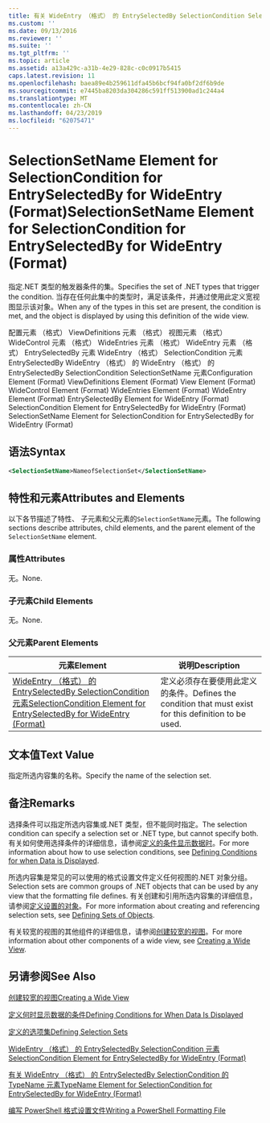 ```yaml
---
title: 有关 WideEntry （格式） 的 EntrySelectedBy SelectionCondition SelectionSetName 元素 |Microsoft Docs
ms.custom: ''
ms.date: 09/13/2016
ms.reviewer: ''
ms.suite: ''
ms.tgt_pltfrm: ''
ms.topic: article
ms.assetid: a13a429c-a31b-4e29-828c-c0c0917b5415
caps.latest.revision: 11
ms.openlocfilehash: baea89e4b259611dfa45b6bcf94fa0bf2df6b9de
ms.sourcegitcommit: e7445ba8203da304286c591ff513900ad1c244a4
ms.translationtype: MT
ms.contentlocale: zh-CN
ms.lasthandoff: 04/23/2019
ms.locfileid: "62075471"
---
```

# <a name="selectionsetname-element-for-selectioncondition-for-entryselectedby-for-wideentry-format"></a><span data-ttu-id="36333-102">SelectionSetName Element for SelectionCondition for EntrySelectedBy for WideEntry (Format)</span><span class="sxs-lookup"><span data-stu-id="36333-102">SelectionSetName Element for SelectionCondition for EntrySelectedBy for WideEntry (Format)</span></span>

<span data-ttu-id="36333-103">指定.NET 类型的触发器条件的集。</span><span class="sxs-lookup"><span data-stu-id="36333-103">Specifies the set of .NET types that trigger the condition.</span></span> <span data-ttu-id="36333-104">当存在任何此集中的类型时，满足该条件，并通过使用此定义宽视图显示该对象。</span><span class="sxs-lookup"><span data-stu-id="36333-104">When any of the types in this set are present, the condition is met, and the object is displayed by using this definition of the wide view.</span></span>

<span data-ttu-id="36333-105">配置元素 （格式） ViewDefinitions 元素 （格式） 视图元素 （格式） WideControl 元素 （格式） WideEntries 元素 （格式） WideEntry 元素 （格式） EntrySelectedBy 元素 WideEntry （格式） SelectionCondition 元素EntrySelectedBy WideEntry （格式） 的 WideEntry （格式） 的 EntrySelectedBy SelectionCondition SelectionSetName 元素</span><span class="sxs-lookup"><span data-stu-id="36333-105">Configuration Element (Format) ViewDefinitions Element (Format) View Element (Format) WideControl Element (Format) WideEntries Element (Format) WideEntry Element (Format) EntrySelectedBy Element for WideEntry (Format) SelectionCondition Element for EntrySelectedBy for WideEntry (Format) SelectionSetName Element for SelectionCondition for EntrySelectedBy for WideEntry (Format)</span></span>

## <a name="syntax"></a><span data-ttu-id="36333-106">语法</span><span class="sxs-lookup"><span data-stu-id="36333-106">Syntax</span></span>

```xml
<SelectionSetName>NameofSelectionSet</SelectionSetName>
```

## <a name="attributes-and-elements"></a><span data-ttu-id="36333-107">特性和元素</span><span class="sxs-lookup"><span data-stu-id="36333-107">Attributes and Elements</span></span>

<span data-ttu-id="36333-108">以下各节描述了特性、 子元素和父元素的`SelectionSetName`元素。</span><span class="sxs-lookup"><span data-stu-id="36333-108">The following sections describe attributes, child elements, and the parent element of the `SelectionSetName` element.</span></span>

### <a name="attributes"></a><span data-ttu-id="36333-109">属性</span><span class="sxs-lookup"><span data-stu-id="36333-109">Attributes</span></span>

<span data-ttu-id="36333-110">无。</span><span class="sxs-lookup"><span data-stu-id="36333-110">None.</span></span>

### <a name="child-elements"></a><span data-ttu-id="36333-111">子元素</span><span class="sxs-lookup"><span data-stu-id="36333-111">Child Elements</span></span>

<span data-ttu-id="36333-112">无。</span><span class="sxs-lookup"><span data-stu-id="36333-112">None.</span></span>

### <a name="parent-elements"></a><span data-ttu-id="36333-113">父元素</span><span class="sxs-lookup"><span data-stu-id="36333-113">Parent Elements</span></span>

|<span data-ttu-id="36333-114">元素</span><span class="sxs-lookup"><span data-stu-id="36333-114">Element</span></span>|<span data-ttu-id="36333-115">说明</span><span class="sxs-lookup"><span data-stu-id="36333-115">Description</span></span>|
|-------------|-----------------|
|[<span data-ttu-id="36333-116">WideEntry （格式） 的 EntrySelectedBy SelectionCondition 元素</span><span class="sxs-lookup"><span data-stu-id="36333-116">SelectionCondition Element for EntrySelectedBy for WideEntry (Format)</span></span>](./selectioncondition-element-for-entryselectedby-for-widecontrol-format.md)|<span data-ttu-id="36333-117">定义必须存在要使用此定义的条件。</span><span class="sxs-lookup"><span data-stu-id="36333-117">Defines the condition that must exist for this definition to be used.</span></span>|

## <a name="text-value"></a><span data-ttu-id="36333-118">文本值</span><span class="sxs-lookup"><span data-stu-id="36333-118">Text Value</span></span>

<span data-ttu-id="36333-119">指定所选内容集的名称。</span><span class="sxs-lookup"><span data-stu-id="36333-119">Specify the name of the selection set.</span></span>

## <a name="remarks"></a><span data-ttu-id="36333-120">备注</span><span class="sxs-lookup"><span data-stu-id="36333-120">Remarks</span></span>

<span data-ttu-id="36333-121">选择条件可以指定所选内容集或.NET 类型，但不能同时指定。</span><span class="sxs-lookup"><span data-stu-id="36333-121">The selection condition can specify a selection set or .NET type, but cannot specify both.</span></span> <span data-ttu-id="36333-122">有关如何使用选择条件的详细信息，请参阅[定义的条件显示数据时](./defining-conditions-for-displaying-data.md)。</span><span class="sxs-lookup"><span data-stu-id="36333-122">For more information about how to use selection conditions, see [Defining Conditions for when Data is Displayed](./defining-conditions-for-displaying-data.md).</span></span>

<span data-ttu-id="36333-123">所选内容集是常见的可以使用的格式设置文件定义任何视图的.NET 对象分组。</span><span class="sxs-lookup"><span data-stu-id="36333-123">Selection sets are common groups of .NET objects that can be used by any view that the formatting file defines.</span></span> <span data-ttu-id="36333-124">有关创建和引用所选内容集的详细信息，请参阅[定义设置的对象](./defining-selection-sets.md)。</span><span class="sxs-lookup"><span data-stu-id="36333-124">For more information about creating and referencing selection sets, see [Defining Sets of Objects](./defining-selection-sets.md).</span></span>

<span data-ttu-id="36333-125">有关较宽的视图的其他组件的详细信息，请参阅[创建较宽的视图](./creating-a-wide-view.md)。</span><span class="sxs-lookup"><span data-stu-id="36333-125">For more information about other components of a wide view, see [Creating a Wide View](./creating-a-wide-view.md).</span></span>

## <a name="see-also"></a><span data-ttu-id="36333-126">另请参阅</span><span class="sxs-lookup"><span data-stu-id="36333-126">See Also</span></span>

[<span data-ttu-id="36333-127">创建较宽的视图</span><span class="sxs-lookup"><span data-stu-id="36333-127">Creating a Wide View</span></span>](./creating-a-wide-view.md)

[<span data-ttu-id="36333-128">定义何时显示数据的条件</span><span class="sxs-lookup"><span data-stu-id="36333-128">Defining Conditions for When Data Is Displayed</span></span>](./defining-conditions-for-displaying-data.md)

[<span data-ttu-id="36333-129">定义的选项集</span><span class="sxs-lookup"><span data-stu-id="36333-129">Defining Selection Sets</span></span>](./defining-selection-sets.md)

[<span data-ttu-id="36333-130">WideEntry （格式） 的 EntrySelectedBy SelectionCondition 元素</span><span class="sxs-lookup"><span data-stu-id="36333-130">SelectionCondition Element for EntrySelectedBy for WideEntry (Format)</span></span>](./selectioncondition-element-for-entryselectedby-for-widecontrol-format.md)

[<span data-ttu-id="36333-131">有关 WideEntry （格式） 的 EntrySelectedBy SelectionCondition 的 TypeName 元素</span><span class="sxs-lookup"><span data-stu-id="36333-131">TypeName Element for SelectionCondition for EntrySelectedBy for WideEntry (Format)</span></span>](./typename-element-for-selectioncondition-for-entryselectedby-for-widecontrol-format.md)

[<span data-ttu-id="36333-132">编写 PowerShell 格式设置文件</span><span class="sxs-lookup"><span data-stu-id="36333-132">Writing a PowerShell Formatting File</span></span>](./writing-a-powershell-formatting-file.md)
